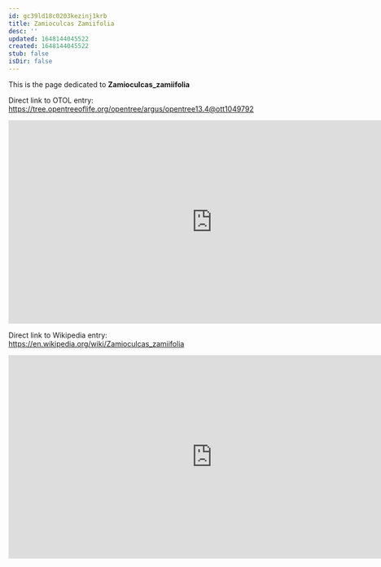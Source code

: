 ```yaml
---
id: gc39ld18c0203kezinj1krb
title: Zamioculcas Zamiifolia
desc: ''
updated: 1648144045522
created: 1648144045522
stub: false
isDir: false
---
```

This is the page dedicated to **Zamioculcas_zamiifolia**


Direct link to OTOL entry: https://tree.opentreeoflife.org/opentree/argus/opentree13.4@ott1049792



<html>
    <body>
    <iframe src="https://tree.opentreeoflife.org/opentree/argus/opentree13.4@ott1049792"
    width="800" height="400" frameborder="0" allowfullscreen> </iframe>
    </body>
</html>
    


Direct link to Wikipedia entry: https://en.wikipedia.org/wiki/Zamioculcas_zamiifolia



<html>
    <body>
    <iframe src="https://en.wikipedia.org/wiki/Zamioculcas_zamiifolia"
    width="800" height="400" frameborder="0" allowfullscreen> </iframe>
    </body>
</html>
    

